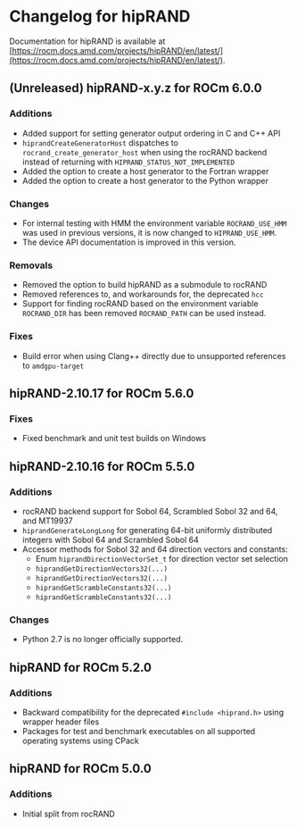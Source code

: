 # Changelog for hipRAND

Documentation for hipRAND is available at
[https://rocm.docs.amd.com/projects/hipRAND/en/latest/](https://rocm.docs.amd.com/projects/hipRAND/en/latest/).

## (Unreleased) hipRAND-x.y.z for ROCm 6.0.0

### Additions
* Added support for setting generator output ordering in C and C++ API
* `hiprandCreateGeneratorHost` dispatches to `rocrand_create_generator_host` when using the rocRAND backend
  instead of returning with `HIPRAND_STATUS_NOT_IMPLEMENTED`
* Added the option to create a host generator to the Fortran wrapper
* Added the option to create a host generator to the Python wrapper

### Changes
* For internal testing with HMM the environment variable `ROCRAND_USE_HMM` was used in previous
  versions, it is now changed to `HIPRAND_USE_HMM`.
* The device API documentation is improved in this version.

### Removals

* Removed the option to build hipRAND as a submodule to rocRAND
* Removed references to, and workarounds for, the deprecated `hcc`
* Support for finding rocRAND based on the environment variable `ROCRAND_DIR` has been removed
  `ROCRAND_PATH` can be used instead.

### Fixes

* Build error when using Clang++ directly due to unsupported references to `amdgpu-target`

## hipRAND-2.10.17 for ROCm 5.6.0

### Fixes

* Fixed benchmark and unit test builds on Windows

## hipRAND-2.10.16 for ROCm 5.5.0

### Additions

* rocRAND backend support for Sobol 64, Scrambled Sobol 32 and 64, and MT19937
* `hiprandGenerateLongLong` for generating 64-bit uniformly distributed integers with Sobol 64 and
  Scrambled Sobol 64
* Accessor methods for Sobol 32 and 64 direction vectors and constants:
  * Enum `hiprandDirectionVectorSet_t` for direction vector set selection
  * `hiprandGetDirectionVectors32(...)`
  * `hiprandGetDirectionVectors32(...)`
  * `hiprandGetScrambleConstants32(...)`
  * `hiprandGetScrambleConstants32(...)`

### Changes

* Python 2.7 is no longer officially supported.

## hipRAND for ROCm 5.2.0

### Additions

* Backward compatibility for the deprecated `#include <hiprand.h>` using wrapper header files
* Packages for test and benchmark executables on all supported operating systems using CPack

## hipRAND for ROCm 5.0.0

### Additions

* Initial split from rocRAND
